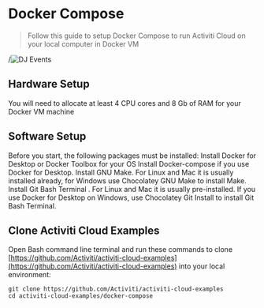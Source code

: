 # Docker Compose

>Follow this guide to setup Docker Compose to run Activiti Cloud on your local computer in Docker VM



/![DJ Events](/public/images/video1512268814_wrUjMdLr.gif 'DJ Events')





## Hardware Setup
You will need to allocate at least 4 CPU cores and 8 Gb of RAM for your Docker VM machine

## Software Setup
Before you start, the following packages must be installed:
Install Docker for Desktop or Docker Toolbox for your OS
Install Docker-compose if you use Docker for Desktop.
Install GNU Make. For Linux and Mac it is usually installed already, for Windows use Chocolatey GNU Make to install Make.
Install Git Bash Terminal . For Linux and Maс it is usually pre-installed. If you use Docker for Desktop on Windows, use Chocolatey Git Install to install Git Bash Terminal.


## Clone Activiti Cloud Examples
Open Bash command line terminal and run these commands to clone [https://github.com/Activiti/activiti-cloud-examples](https://github.com/Activiti/activiti-cloud-examples) into your local environment:

```
git clone https://github.com/Activiti/activiti-cloud-examples
cd activiti-cloud-examples/docker-compose
```







